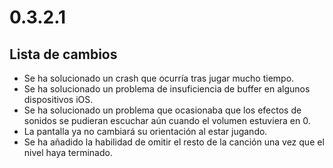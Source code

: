 # 0.3.2.1

## Lista de cambios

- Se ha solucionado un crash que ocurría tras jugar mucho tiempo.
- Se ha solucionado un problema de insuficiencia de buffer en algunos dispositivos iOS.
- Se ha solucionado un problema que ocasionaba que los efectos de sonidos se pudieran escuchar aún cuando el volumen estuviera en 0.
- La pantalla ya no cambiará su orientación al estar jugando.
- Se ha añadido la habilidad de omitir el resto de la canción una vez que el nivel haya terminado.
